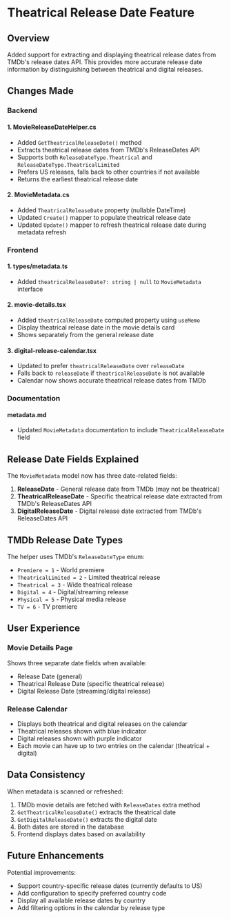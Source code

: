 # Theatrical Release Date Feature

## Overview

Added support for extracting and displaying theatrical release dates from TMDb's release dates API. This provides more accurate release date information by distinguishing between theatrical and digital releases.

## Changes Made

### Backend

#### 1. MovieReleaseDateHelper.cs
- Added `GetTheatricalReleaseDate()` method
- Extracts theatrical release dates from TMDb's ReleaseDates API
- Supports both `ReleaseDateType.Theatrical` and `ReleaseDateType.TheatricalLimited`
- Prefers US releases, falls back to other countries if not available
- Returns the earliest theatrical release date

#### 2. MovieMetadata.cs
- Added `TheatricalReleaseDate` property (nullable DateTime)
- Updated `Create()` mapper to populate theatrical release date
- Updated `Update()` mapper to refresh theatrical release date during metadata refresh

### Frontend

#### 1. types/metadata.ts
- Added `theatricalReleaseDate?: string | null` to `MovieMetadata` interface

#### 2. movie-details.tsx
- Added `theatricalReleaseDate` computed property using `useMemo`
- Display theatrical release date in the movie details card
- Shows separately from the general release date

#### 3. digital-release-calendar.tsx
- Updated to prefer `theatricalReleaseDate` over `releaseDate`
- Falls back to `releaseDate` if `theatricalReleaseDate` is not available
- Calendar now shows accurate theatrical release dates from TMDb

### Documentation

#### metadata.md
- Updated `MovieMetadata` documentation to include `TheatricalReleaseDate` field

## Release Date Fields Explained

The `MovieMetadata` model now has three date-related fields:

1. **ReleaseDate** - General release date from TMDb (may not be theatrical)
2. **TheatricalReleaseDate** - Specific theatrical release date extracted from TMDb's ReleaseDates API
3. **DigitalReleaseDate** - Digital release date extracted from TMDb's ReleaseDates API

## TMDb Release Date Types

The helper uses TMDb's `ReleaseDateType` enum:
- `Premiere = 1` - World premiere
- `TheatricalLimited = 2` - Limited theatrical release
- `Theatrical = 3` - Wide theatrical release
- `Digital = 4` - Digital/streaming release
- `Physical = 5` - Physical media release
- `TV = 6` - TV premiere

## User Experience

### Movie Details Page
Shows three separate date fields when available:
- Release Date (general)
- Theatrical Release Date (specific theatrical release)
- Digital Release Date (streaming/digital release)

### Release Calendar
- Displays both theatrical and digital releases on the calendar
- Theatrical releases shown with blue indicator
- Digital releases shown with purple indicator
- Each movie can have up to two entries on the calendar (theatrical + digital)

## Data Consistency

When metadata is scanned or refreshed:
1. TMDb movie details are fetched with `ReleaseDates` extra method
2. `GetTheatricalReleaseDate()` extracts the theatrical date
3. `GetDigitalReleaseDate()` extracts the digital date
4. Both dates are stored in the database
5. Frontend displays dates based on availability

## Future Enhancements

Potential improvements:
- Support country-specific release dates (currently defaults to US)
- Add configuration to specify preferred country code
- Display all available release dates by country
- Add filtering options in the calendar by release type
